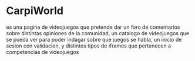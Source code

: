 # CarpiWorld
es una pagina de videojuegos que pretende dar un foro de comentarios sobre distintas opiniones de la comunidad, un catalogo de videojuegos que se pueda ver para poder indagar sobre que juegos se habla, un inicio de sesion con validacion, y distintos tipos de iframes que pertenecen a competencias de videojuegos
